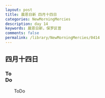 ```yaml
---
layout: post
title: 晨恩日新 四月十四日
categories: NewMorningMercies
description: day 14
keywords: 晨恩日新，保罗区普
comments: false
permalink: /library/NewMorningMercies/0414
---
```


## 四月十四日

### To <br> Do


&emsp;&emsp;ToDo